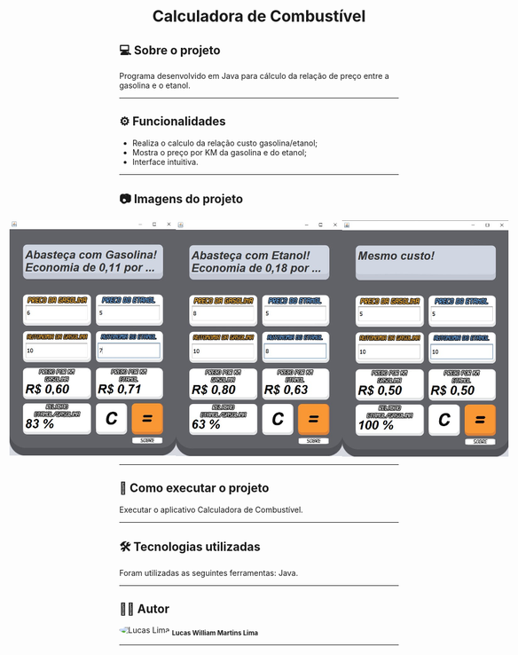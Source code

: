 <h1 align="center">
    Calculadora de Combustível
</h1>

## 💻 Sobre o projeto

<p>Programa desenvolvido em Java para cálculo da relação de preço entre a gasolina e o etanol.</p>

---

## ⚙️ Funcionalidades

- Realiza o calculo da relação custo gasolina/etanol;
- Mostra o preço por KM da gasolina e do etanol;
- Interface intuitiva.


---

## 📷 Imagens do projeto

<p align="center" style="display: flex; align-items: flex-start; justify-content: center;">
  <img alt="NextLevelWeek" title="Imagem - Calculadora de Combustível" src="assets/screen1.jpg" width="300px">
  <img alt="NextLevelWeek" title="Imagem - Calculadora de Combustível" src="assets/screen2.jpg" width="300px">
  <img alt="NextLevelWeek" title="Imagem - Calculadora de Combustível" src="assets/screen3.jpg" width="300px">
</p>

---

## 🚀 Como executar o projeto

Executar o aplicativo Calculadora de Combustível.

---

## 🛠 Tecnologias utilizadas

Foram utilizadas as seguintes ferramentas: Java.

---

## 👨‍💻 Autor
 <img style="border-radius: 50%;" src="https://avatars.githubusercontent.com/u/82186618?v=4" width="100px;" alt="Lucas Lima"/>
 <sub><b>Lucas William Martins Lima</b></sub>
 <br />
 
---
